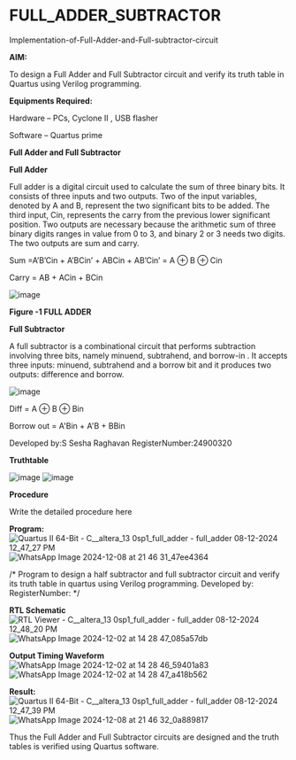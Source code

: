 # FULL_ADDER_SUBTRACTOR

Implementation-of-Full-Adder-and-Full-subtractor-circuit

**AIM:**

To design a Full Adder and Full Subtractor circuit and verify its truth table in Quartus using Verilog programming.

**Equipments Required:**

Hardware – PCs, Cyclone II , USB flasher

Software – Quartus prime

**Full Adder and Full Subtractor**

**Full Adder**

Full adder is a digital circuit used to calculate the sum of three binary bits. It consists of three inputs and two outputs. Two of the input variables, denoted by A and B, represent the two significant bits to be added. The third input, Cin, represents the carry from the previous lower significant position. Two outputs are necessary because the arithmetic sum of three binary digits ranges in value from 0 to 3, and binary 2 or 3 needs two digits. The two outputs are sum and carry.

Sum =A’B’Cin + A’BCin’ + ABCin + AB’Cin’ = A ⊕ B ⊕ Cin 

Carry = AB + ACin + BCin

![image](https://github.com/naavaneetha/FULL_ADDER_SUBTRACTOR/assets/154305477/0f30ba51-5ffb-4198-845f-18e054f675e7)

**Figure -1 FULL ADDER**

**Full Subtractor**

A full subtractor is a combinational circuit that performs subtraction involving three bits, namely minuend, subtrahend, and borrow-in . It accepts three inputs: minuend, subtrahend and a borrow bit and it produces two outputs: difference and borrow.

![image](https://github.com/naavaneetha/FULL_ADDER_SUBTRACTOR/assets/154305477/02b24f51-ab51-4304-9ad6-7b81ffc1ead5)

Diff = A ⊕ B ⊕ Bin 

Borrow out = A'Bin + A'B + BBin

Developed by:S Sesha Raghavan RegisterNumber:24900320

**Truthtable**

![image](https://github.com/user-attachments/assets/46f8e3ab-b24c-4636-91ef-46ff3f5d8531)
![image](https://github.com/user-attachments/assets/043a9459-7af4-4146-ba76-ad6e3a0a1114)

**Procedure**

Write the detailed procedure here

**Program:**
![Quartus II 64-Bit - C__altera_13 0sp1_full_adder - full_adder 08-12-2024 12_47_27 PM](https://github.com/user-attachments/assets/ccb842ae-30ad-4b65-8d24-7b498f594714)
![WhatsApp Image 2024-12-08 at 21 46 31_47ee4364](https://github.com/user-attachments/assets/68515db0-98ab-4036-8aa8-219f1a65433c)

/* Program to design a half subtractor and full subtractor circuit and verify its truth table in quartus using Verilog programming. Developed by: RegisterNumber:
*/

**RTL Schematic**
![RTL Viewer - C__altera_13 0sp1_full_adder - full_adder 08-12-2024 12_48_20 PM](https://github.com/user-attachments/assets/1e98da3f-3a7c-42da-a9d2-3cd84d1e9254)
![WhatsApp Image 2024-12-02 at 14 28 47_085a57db](https://github.com/user-attachments/assets/3d92ed16-d70b-4731-a4ca-e1c6b68d6cce)

**Output Timing Waveform**
![WhatsApp Image 2024-12-02 at 14 28 46_59401a83](https://github.com/user-attachments/assets/137b0adc-2a49-4dcd-90d8-30d68c858f1c)
![WhatsApp Image 2024-12-02 at 14 28 47_a418b562](https://github.com/user-attachments/assets/704168b8-d18a-4a24-8596-51305be1af4f)

**Result:**
![Quartus II 64-Bit - C__altera_13 0sp1_full_adder - full_adder 08-12-2024 12_47_39 PM](https://github.com/user-attachments/assets/0fd4cef1-28e6-471e-8132-390788272a40)
![WhatsApp Image 2024-12-08 at 21 46 32_0a889817](https://github.com/user-attachments/assets/b639290f-6228-49ff-b73e-06c3c954fa8e)

Thus the Full Adder and Full Subtractor circuits are designed and the truth tables is verified using Quartus software.



